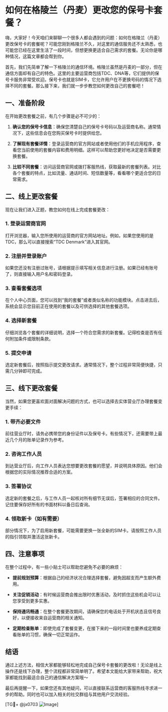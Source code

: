 # 如何在格陵兰（丹麦）更改您的保号卡套餐？

嗨，大家好！今天咱们来聊聊一个很多人都会遇到的问题：如何在格陵兰（丹麦）更改保号卡的套餐呢？可能您刚到格陵兰不久，对这里的通信服务还不太熟悉，也可能您已经在这里生活了一段时间，但想更换更适合自己需求的套餐。无论你是哪种情况，这篇文章都会帮到你。

首先，我们先简单了解一下格陵兰的通信环境。格陵兰虽然是丹麦的一部分，但在通信方面却有自己的特色。这里的主要运营商包括TDC、DNA等，它们提供的保号卡服务非常受欢迎。保号卡也就是SIM卡，它允许用户在不更换号码的情况下选择不同的套餐。那么接下来，我们就一步步教您如何更改自己的套餐吧！

## 一、准备阶段

在开始更改套餐之前，有几个步骤是必不可少的：

1. **确认您的保号卡信息**：确保您清楚自己的保号卡号码以及运营商名称。通常情况下，这些信息会在您购买保号卡时提供给您。
   
2. **了解现有套餐详情**：登录运营商的官方网站或者使用他们的手机应用程序，查看您当前使用的套餐内容和费用明细。这样可以帮助您更好地决定是否需要更换套餐。

3. **比较不同套餐**：访问运营商官网或拨打客服热线，获取最新的套餐列表。对比各个套餐的特点，比如流量、通话时间、短信数量等，看看哪个更适合您的日常需求。

## 二、线上更改套餐

现在让我们进入正题，教您如何在线上完成套餐更改：

### 1. 登录运营商官网

打开浏览器，输入您所使用的运营商的官方网站地址。例如，如果您使用的是TDC，那么可以直接搜索“TDC Denmark”进入其官网。

### 2. 注册并登录账户

如果您还没有注册过账号，请根据提示填写相关信息进行注册。如果已经有账号了，则直接输入用户名和密码登录。

### 3. 查看套餐选项

在个人中心页面，您可以找到“我的套餐”或者类似名称的功能模块。点击进去后，系统会显示您目前正在使用的套餐以及可供选择的其他套餐选项。

### 4. 选择新套餐

仔细浏览各个套餐的详细说明，选择一个符合您需求的新套餐。记得检查是否有任何附加条件或限制条款。

### 5. 提交申请

选定新套餐后，按照指示提交更改请求。通常情况下，整个过程非常简便快捷，只需几分钟即可完成。

## 三、线下更改套餐

当然，如果您更喜欢面对面解决问题的方式，也可以选择去实体营业厅办理套餐变更手续：

### 1. 带齐必要文件

前往营业厅时，请务必携带您的身份证件以及保号卡。有些情况下，还需要带上最近几个月的账单记录作为参考。

### 2. 咨询工作人员

到达营业厅后，向工作人员表达您想要更改套餐的愿望，并说明具体原因。他们会根据您的实际情况推荐合适的方案。

### 3. 签署协议

选定新的套餐之后，与工作人员一起核对所有细节无误后，签署相应的合同文件。记住要保存好所有的书面材料以备日后查询。

### 4. 领取新卡（如有需要）

部分情况下，为了启用新套餐，可能需要更换一张全新的SIM卡。请按照工作人员的指引领取并激活这张新卡。

## 四、注意事项

在整个过程中，有一些小贴士可以帮助您避免不必要的麻烦：

- **提前规划预算**：根据自己的经济状况合理选择套餐，避免因超支而产生额外费用。
  
- **关注促销活动**：有时候运营商会推出限时优惠活动，及时抓住这些机会可以让您享受到更多实惠。

- **保持通讯畅通**：在整个套餐更改期间，请确保您的电话处于开机状态且信号良好，以便接收来自运营商的相关通知。

- **定期检查账单**：即使完成了套餐变更，在接下来的一段时间里也要养成定期查看账单的习惯，确保一切正常运作。

## 结语

通过上述方法，相信大家都能够轻松地完成自己保号卡套餐的更改啦！无论是线上操作还是线下办理，整个流程都非常简单明了。希望本文能给大家带来帮助，祝大家都能找到最适合自己的通信解决方案哦～

最后再提醒一下，如果您还有其他疑问，可以直接联系运营商的客服热线寻求进一步的帮助。同时也可以加入相关的社交群组与其他用户交流经验。

[TG💪+ @jx0703 ![Image](https://github.com/user-attachments/assets/dbca1d08-cadb-493c-b0ec-ad6f7a83f270)]